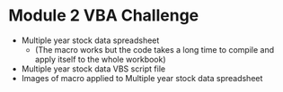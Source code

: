 # Module 2 VBA Challenge

* Multiple year stock data spreadsheet
    * (The macro works but the code takes a long time to compile and apply itself to the whole workbook)
* Multiple year stock data VBS script file
* Images of macro applied to Multiple year stock data spreadsheet
